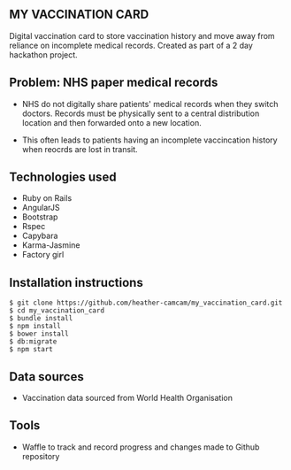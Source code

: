 MY VACCINATION CARD
--------------------------
Digital vaccination card to store vaccination history and move away from reliance on incomplete medical records. 
Created as part of a 2 day hackathon project. 

Problem: NHS paper medical records
-----------------------------------
* NHS do not digitally share patients' medical records when they switch doctors. Records must be physically sent to a central distribution location and then forwarded onto a new location.

* This often leads to patients having an incomplete vaccincation history when reocrds are lost in transit.

Technologies used
----------------
* Ruby on Rails
* AngularJS
* Bootstrap 
* Rspec
* Capybara
* Karma-Jasmine
* Factory girl

Installation instructions
------------------------
```
$ git clone https://github.com/heather-camcam/my_vaccination_card.git
$ cd my_vaccination_card
$ bundle install 
$ npm install
$ bower install
$ db:migrate
$ npm start
```

Data sources
------------
* Vaccination data sourced from World Health Organisation

Tools
------
* Waffle to track and record progress and changes made to Github repository

